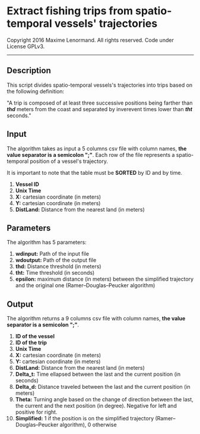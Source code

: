 Extract fishing trips from spatio-temporal vessels' trajectories
========================================================================

 Copyright 2016 Maxime Lenormand. All rights reserved. Code under License GPLv3.
______________________________________________________________________________________

## Description

This script divides spatio-temporal vessels's trajectories into trips based on the following definition:

"A trip is composed of at least three successive positions being farther than ***thd*** meters from the coast 
and separated by inverevent times lower than ***tht*** seconds."

## Input

The algorithm takes as input a 5 columns csv file with column names, **the value separator is a semicolon ";"**.
Each row of the file represents a spatio-temporal position of a vessel's trajectory. 

It is important to note that the table must be **SORTED** by ID and by time.

1. **Vessel ID**
2. **Unix Time**
3. **X:** cartesian coordinate (in meters) 
4. **Y:** cartesian coordinate (in meters) 
5. **DistLand:** Distance from the nearest land (in meters) 

## Parameters
 
The algorithm has 5 parameters:

1. **wdinput:**  Path of the input file
2. **wdoutput:** Path of the output file
3. **thd:** Distance threshold (in meters)
4. **tht:** Time threshold (in seconds)
5. **epsilon:** maximum distance (in meters) between the simplified trajectory and the original one (Ramer–Douglas–Peucker algorithm)

## Output

The algorithm returns a 9 columns csv file with column names, **the value separator is a semicolon ";"**. 

1. **ID of the vessel**
2. **ID of the trip**
3. **Unix Time**
4. **X:** cartesian coordinate (in meters) 
5. **Y:** cartesian coordinate (in meters) 
6. **DistLand:** Distance from the nearest land (in meters)  
7. **Delta_t:** Time ellapsed between the last and the current position (in seconds) 
8. **Delta_d:** Distance traveled between the last and the current position (in meters)
9. **Theta:**  Turning angle based on the change of direction between the last, the current and the next position (in degree). Negative for left and positive for right.
10. **Simplified:** 1 if the position is on the simplified trajectory (Ramer–Douglas–Peucker algorithm), 0 otherwise
